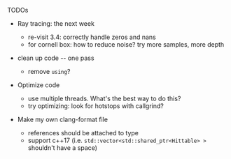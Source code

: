 TODOs

* Ray tracing: the next week
  * re-visit 3.4: correctly handle zeros and nans
  * for cornell box: how to reduce noise? try more samples, more depth

* clean up code -- one pass
  * remove `using`?

* Optimize code
  * use multiple threads. What's the best way to do this?
  * try optimizing: look for hotstops with callgrind?
* Make my own clang-format file
  * references should be attached to type
  * support c++17 (i.e. `std::vector<std::shared_ptr<Hittable> >` shouldn't have a space)